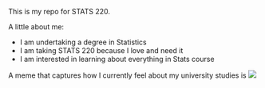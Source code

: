 This is my repo for STATS 220. 

A little about me:

- I am undertaking a degree in Statistics
- I am taking STATS 220 because I love and need it
- I am interested in learning about everything in Stats course

A meme that captures how I currently feel about my university studies is ![](https://encrypted-tbn0.gstatic.com/images?q=tbn:ANd9GcSSqS9bjuWIrATODMMj7iJsjeSkhhLfy5BNVA&s)
